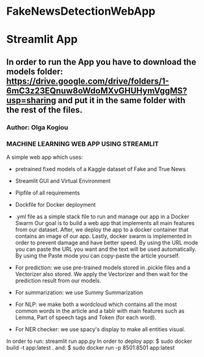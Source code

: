 # FakeNewsDetectionWebApp
# Streamlit App
## In order to run the App you have to download the models folder: https://drive.google.com/drive/folders/1-6mC3z23EQnuw8oWdoMXvGHUHymVggMS?usp=sharing and put it in the same folder with the rest of the files.

### Author: Olga Kogiou
### MACHINE LEARNING WEB APP USING STREAMLIT
A simple web app which uses:
- pretrained fixed models of a Kaggle dataset of Fake and True News
- Streamlit GUI and Virtual Environment
- Pipfile of all requirements
- Dockfile for Docker deployment
- .yml file as a simple stack file to run and manage our app in a Docker Swarm
Our goal is to build a web app that implements all main features from our dataset. After, we deploy the app to a docker container that contains an image of our app. Lastly, docker swarm is implemented in order to prevent damage and have better speed.
By using the URL mode you can paste the URL you want and the text will be used automatically. By using the Paste mode you can copy-paste the article yourself.

- For prediction: we use pre-trained models stored in .pickle files and a Vectorizer also stored. We apply the Vectorizer and then wait for the prediction result from our models.
- For summarization: we use Summy Summarization
- For NLP: we make both a wordcloud which contains all the most common words in the article and a tablr with main features such as Lemma, Part of speech tags and Token (for each word).
- For NER checker: we use spacy's display to make all entities visual.


In order to run: streamlit run app.py
In order to deploy app: $ sudo docker build -t app:latest .
and: $ sudo docker run -p 8501:8501 app:latest
